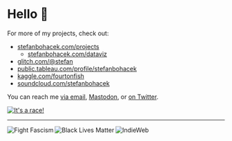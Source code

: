 # Hello 👋

For more of my projects, check out:

- <a rel="me" href="https://stefanbohacek.com/projects/">stefanbohacek.com/projects</a>
  - <a rel="me" href="https://stefanbohacek.com/dataviz/">stefanbohacek.com/dataviz</a>
- <a rel="me" href="https://glitch.com/@stefan">glitch.com/@stefan</a>
- <a rel="me" href="https://public.tableau.com/profile/stefanbohacek#!/">public.tableau.com/profile/stefanbohacek</a>
- <a rel="me" href="https://www.kaggle.com/fourtonfish">kaggle.com/fourtonfish</a>
- <a rel="me" href="https://soundcloud.com/stefanbohacek">soundcloud.com/stefanbohacek</a>

You can reach me <a rel="me" href="mailto:stefan@stefanbohacek.com">via email</a>, <a rel="me" href="https://stefanbohacek.online/@stefan">Mastodon</a>, or <a rel="me" href="https://twitter.com/stefanbohacek">on Twitter</a>.

[![It's a race!](https://stefanbohacek.com/wp-content/uploads/2019/11/curl-race.gif)](https://stefanbohacek.com/project/node-web-console/)
<hr/>
<a href="https://fightfascism.glitch.me/">
  <img align="left" alt="Fight Fascism" title="Fight fascism! Design by Angus Johnston" src="https://stefanbohacek.com/wp-content/uploads/2020/09/fight-fascism-140px.png">
</a>
<a href="https://blacklivesmatter.com/">
  <img align="left" alt="Black Lives Matter" title="Black Lives Matter logo" src="https://stefanbohacek.com/wp-content/uploads/2020/09/black-lives-matter-140px.png">
</a>
<a href="https://indieweb.org/">
  <img align="left" alt="IndieWeb" title="Support #indieweb!" src="https://stefanbohacek.com/wp-content/themes/fourtonfish/images/other/indiewebcamp-black.png">
</a>
